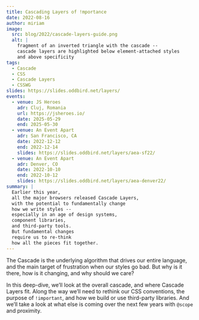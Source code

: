 ```yaml
---
title: Cascading Layers of !mportance
date: 2022-08-16
author: miriam
image:
  src: blog/2022/cascade-layers-guide.png
  alt: |
    fragment of an inverted triangle with the cascade --
    cascade layers are highlighted below element-attached styles
    and above specificity
tags:
  - Cascade
  - CSS
  - Cascade Layers
  - CSSWG
slides: https://slides.oddbird.net/layers/
events:
  - venue: JS Heroes
    adr: Cluj, Romania
    url: https://jsheroes.io/
    date: 2025-05-29
    end: 2025-05-30
  - venue: An Event Apart
    adr: San Francisco, CA
    date: 2022-12-12
    end: 2022-12-14
    slides: https://slides.oddbird.net/layers/aea-sf22/
  - venue: An Event Apart
    adr: Denver, CO
    date: 2022-10-10
    end: 2022-10-12
    slides: https://slides.oddbird.net/layers/aea-denver22/
summary: |
  Earlier this year,
  all the major browsers released Cascade Layers,
  with the potential to fundamentally change
  how we write styles --
  especially in an age of design systems,
  component libraries,
  and third-party tools.
  But fundamental changes
  require us to re-think
  how all the pieces fit together.
---
```


The Cascade is the underlying algorithm
that drives our entire language,
and the main target of frustration
when our styles go bad.
But why is it there,
how is it changing,
and why should we care?

In this deep-dive,
we’ll look at the overall cascade,
and where Cascade Layers fit.
Along the way we’ll need to rethink our CSS conventions,
the purpose of `!important`,
and how we build or use third-party libraries.
And we’ll take a look at what else is coming
over the next few years with `@scope` and proximity.
